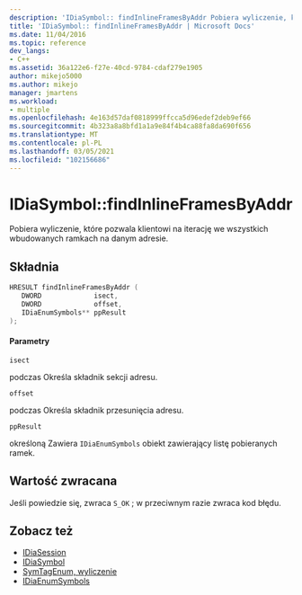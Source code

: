 ```yaml
---
description: 'IDiaSymbol:: findInlineFramesByAddr Pobiera wyliczenie, które umożliwia klientowi iterację we wszystkich ramkach wbudowanych w danym adresie.'
title: 'IDiaSymbol:: findInlineFramesByAddr | Microsoft Docs'
ms.date: 11/04/2016
ms.topic: reference
dev_langs:
- C++
ms.assetid: 36a122e6-f27e-40cd-9784-cdaf279e1905
author: mikejo5000
ms.author: mikejo
manager: jmartens
ms.workload:
- multiple
ms.openlocfilehash: 4e163d57daf0818999ffcca5d96edef2deb9ef66
ms.sourcegitcommit: 4b323a8a8bfd1a1a9e84f4b4ca88fa8da690f656
ms.translationtype: MT
ms.contentlocale: pl-PL
ms.lasthandoff: 03/05/2021
ms.locfileid: "102156686"
---
```

# <a name="idiasymbolfindinlineframesbyaddr"></a>IDiaSymbol::findInlineFramesByAddr
Pobiera wyliczenie, które pozwala klientowi na iterację we wszystkich wbudowanych ramkach na danym adresie.

## <a name="syntax"></a>Składnia

```C++
HRESULT findInlineFramesByAddr ( 
   DWORD             isect,
   DWORD             offset,
   IDiaEnumSymbols** ppResult
);
```

#### <a name="parameters"></a>Parametry
 `isect`

podczas Określa składnik sekcji adresu.

 `offset`

podczas Określa składnik przesunięcia adresu.

 `ppResult`

określoną Zawiera `IDiaEnumSymbols` obiekt zawierający listę pobieranych ramek.

## <a name="return-value"></a>Wartość zwracana
 Jeśli powiedzie się, zwraca `S_OK` ; w przeciwnym razie zwraca kod błędu.

## <a name="see-also"></a>Zobacz też
- [IDiaSession](../../debugger/debug-interface-access/idiasession.md)
- [IDiaSymbol](../../debugger/debug-interface-access/idiasymbol.md)
- [SymTagEnum, wyliczenie](../../debugger/debug-interface-access/symtagenum.md)
- [IDiaEnumSymbols](../../debugger/debug-interface-access/idiaenumsymbols.md)
